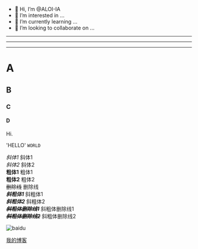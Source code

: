 <!---
ALOI-IA/ALOI-IA is a ✨ special ✨ repository because its `README.md` (this file) appears on your GitHub profile.
You can click the Preview link to take a look at your changes.
--->


- 👋 Hi, I’m @ALOI-IA
- 👀 I’m interested in ...
- 🌱 I’m currently learning ...
- 💞️ I’m looking to collaborate on ...


***
---
___


# A
## B
### C
#### D

  Hi.

  'HELLO'  `WORLD`  


*斜体1*	  斜体1  
_斜体2_	  斜体2  
**粗体1**	  粗体1  
__粗体2__	  粗体2  
~~删除线~~	    删除线  
***斜粗体1***	  斜粗体1  
___斜粗体2___	  斜粗体2  
***~~斜粗体删除线1~~***	  斜粗体删除线1  
~~***斜粗体删除线2***~~	  斜粗体删除线2  


![baidu](http://www.baidu.com/img/bdlogo.gif "百度logo")


[我的博客](http://blog.csdn.net/guodongxiaren "悬停显示")



